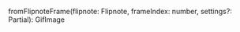 fromFlipnoteFrame(flipnote: Flipnote, frameIndex: number, settings?: Partial<GifImageSettings>): GifImage
